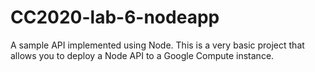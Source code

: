 # CC2020-lab-6-nodeapp
A sample API implemented using Node.  This is a very basic project that allows you to deploy a Node API to a Google Compute instance.
